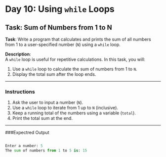 # Day 10: Using `while` Loops

## Task: Sum of Numbers from 1 to N

**Task**: Write a program that calculates and prints the sum of all numbers from 1 to a user-specified number (`N`) using a `while` loop.

**Description**:  
A `while` loop is useful for repetitive calculations. In this task, you will:
1. Use a `while` loop to calculate the sum of numbers from 1 to `N`.
2. Display the total sum after the loop ends.

---

### Instructions

1. Ask the user to input a number (`N`).
2. Use a `while` loop to iterate from 1 up to `N` (inclusive).
3. Keep a running total of the numbers using a variable (`total`).
4. Print the total sum at the end.

---

###Expectred Output
```python

Enter a number: 5
The sum of numbers from 1 to 5 is: 15
